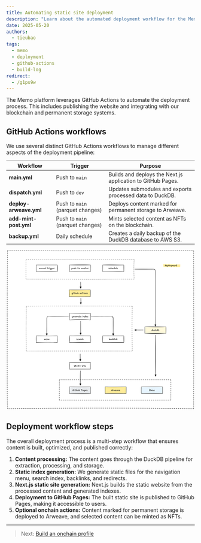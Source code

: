 ```yaml
---
title: Automating static site deployment
description: "Learn about the automated deployment workflow for the Memo platform, powered by GitHub Actions for seamless publishing and integration."
date: 2025-05-20
authors:
  - tieubao
tags:
  - memo
  - deployment
  - github-actions
  - build-log
redirect:
  - /g1ps9w
---
```


The Memo platform leverages GitHub Actions to automate the deployment process. This includes publishing the website and integrating with our blockchain and permanent storage systems.

## GitHub Actions workflows

We use several distinct GitHub Actions workflows to manage different aspects of the deployment pipeline:

| Workflow | Trigger | Purpose |
| --------- | ------- | ------- |
| **main.yml**           | Push to `main`                   | Builds and deploys the Next.js application to GitHub Pages. |
| **dispatch.yml**       | Push to `dev`                    | Updates submodules and exports processed data to DuckDB.    |
| **deploy-arweave.yml** | Push to `main` (parquet changes) | Deploys content marked for permanent storage to Arweave.    |
| **add-mint-post.yml**  | Push to `main` (parquet changes) | Mints selected content as NFTs on the blockchain.           |
| **backup.yml**         | Daily schedule                 | Creates a daily backup of the DuckDB database to AWS S3.    |

![](assets/deployment.png)

## Deployment workflow steps

The overall deployment process is a multi-step workflow that ensures content is built, optimized, and published correctly:

1. **Content processing:** The content goes through the DuckDB pipeline for extraction, processing, and storage.
2. **Static index generation:** We generate static files for the navigation menu, search index, backlinks, and redirects.
3. **Next.js static site generation:** Next.js builds the static website from the processed content and generated indexes.
4. **Deployment to GitHub Pages:** The built static site is published to GitHub Pages, making it accessible to users.
5. **Optional onchain actions:** Content marked for permanent storage is deployed to Arweave, and selected content can be minted as NFTs.

---

> Next: [Build an onchain profile](onchain-profile.md)

